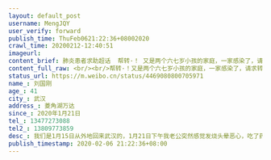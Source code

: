 ```yaml
---
layout: default_post
username: MengJQY
user_verify: forward
publish_time: ThuFeb0621:22:36+08002020
crawl_time: 20200212-12:40:51
imageurl: 
content_brief: 肺炎患者求助超话  帮转·！ 又是两个六七岁小孩的家庭，一家感染了，请求转发！！！！！求助人信息急急急！！！我和我老公两人都感染，两个孩子还在家隔离中也不知道会不会感染若有相关化验单，请上传图片）【姓名】刘国刚【年龄】41【所在城市】武汉【所在小区、社区】菱角湖万达【患病时 ...全文
content_full_raw: <br/><br/>帮转·！又是两个六七岁小孩的家庭，一家感染了，请求转发！！！！！<br/>求助人信息急急急！！！我和我老公两人都感染，两个孩子还在家隔离中也不知道会不会感染若有相关化验单，请上传图片）<br/>【姓名】刘国刚<br/>【年龄】41<br/>【所在城市】武汉<br/>【所在小区、社区】菱角湖万达<br/>【患病时间】2020年1月21日<br/>【联系方式】13477273088<br/>【其他紧急联系人】13809773859<br/>【病情描述】我们是1月15日从外地回来武汉的，1月21日下午我老公突然感觉发烧头晕恶心，吃了药没见好转就去了医院，检查结果血有问题CT拍出来显示右肺轻度感染，医生开药让我们回家自己隔离，我们当时只能听医生的回家，到1月23日我发现自己也浑身酸疼发烧了，家还有两孩子六．七岁，我当绝望了，隔离孩子怎么办，但当时没办法只能选择出来，和孩子们在一起风险太大了，所以我们就搬到了别的住处，孩子们就靠点外卖，吃方便面，我老公从发病到今天2月6号白天低烧，晩上高烧一直没退烧过，晚上有时候烧到39度8，其中的求医之路和辛酸都不说了，其间1月30日做过CT显示双肺多发感染，病情加重，他是有多年高血压的抵抗力不行实在扛不住，可是医院始终不收治住院，人一天天拖的精疲力尽，病情一天天在加重，孩子太小家里的顶梁柱，肯请帮帮忙，早日能住院，跪谢了！
status_url: https://m.weibo.cn/status/4469080800705971
name_: 刘国刚
age_: 41
city_: 武汉
address_: 菱角湖万达
since_: 2020年1月21日
tel_: 13477273088
tel2_: 13809773859
desc_: 我们是1月15日从外地回来武汉的，1月21日下午我老公突然感觉发烧头晕恶心，吃了药没见好转就去了医院，检查结果血有问题CT拍出来显示右肺轻度感染，医生开药让我们回家自己隔离，我们当时只能听医生的回家，到1月23日我发现自己也浑身酸疼发烧了，家还有两孩子六．七岁，我当绝望了，隔离孩子怎么办，但当时没办法只能选择出来，和孩子们在一起风险太大了，所以我们就搬到了别的住处，孩子们就靠点外卖，吃方便面，我老公从发病到今天2月6号白天低烧，晩上高烧一直没退烧过，晚上有时候烧到39度8，其中的求医之路和辛酸都不说了，其间1月30日做过CT显示双肺多发感染，病情加重，他是有多年高血压的抵抗力不行实在扛不住，可是医院始终不收治住院，人一天天拖的精疲力尽，病情一天天在加重，孩子太小家里的顶梁柱，肯请帮帮忙，早日能住院，跪谢了！
publish_timestamp: 2020-02-06 21:22:36+08:00
---
```

